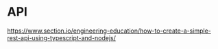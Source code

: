 # API
https://www.section.io/engineering-education/how-to-create-a-simple-rest-api-using-typescript-and-nodejs/